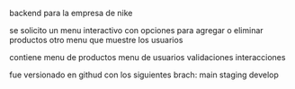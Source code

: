backend para la empresa de nike 

se solicito un menu interactivo
con opciones para agregar o eliminar productos
otro menu que muestre los usuarios

contiene menu de productos
menu de usuarios 
validaciones
interacciones

fue versionado en githud con los siguientes brach:
main
staging
develop